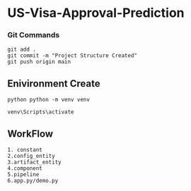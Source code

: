 # US-Visa-Approval-Prediction

### Git Commands
```
git add .
git commit -m "Project Structure Created"
git push origin main

```

## Enivironment Create

```
python python -m venv venv

venv\Scripts\activate
```

## WorkFlow

```
1. constant
2.config_entity
3.artifact_entity
4.component
5.pipeline
6.app.py/demo.py
```